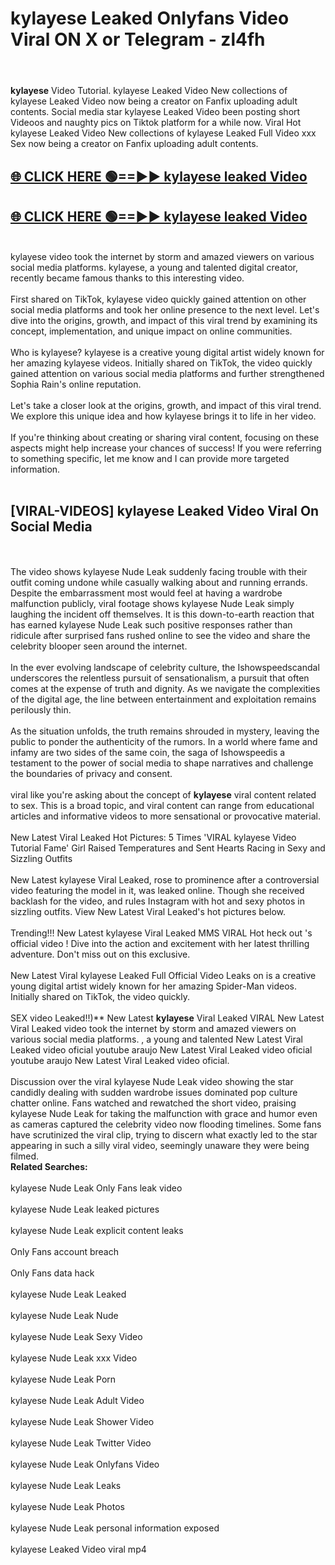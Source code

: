 <h1> kylayese Leaked Onlyfans Video Viral ON X or Telegram - zl4fh </h1>

# 
<br>
<strong>kylayese</strong> Video Tutorial. kylayese Leaked Video New collections of  kylayese Leaked Video now being a creator on Fanfix uploading adult contents. Social media star kylayese Leaked Video been posting short Videoos and naughty pics on Tiktok platform for a while now. Viral Hot kylayese Leaked Video New collections of kylayese Leaked Full Video xxx Sex now being a creator on Fanfix uploading adult contents.
<br>

## [🌐 CLICK HERE 🟢==►► kylayese leaked Video ](https://onlyclips.site?title=kylayese&ref=git)


## [🌐 CLICK HERE 🟢==►► kylayese leaked Video ](https://onlyclips.site?title=kylayese&ref=git)

<br>
kylayese video took the internet by storm and amazed viewers on various social media platforms. kylayese, a young and talented digital creator, recently became famous thanks to this interesting video.
<br><br>
First shared on TikTok, kylayese video quickly gained attention on other social media platforms and took her online presence to the next level. Let's dive into the origins, growth, and impact of this viral trend by examining its concept, implementation, and unique impact on online communities.
<br><br>
Who is kylayese? kylayese is a creative young digital artist widely known for her amazing kylayese videos. Initially shared on TikTok, the video quickly gained attention on various social media platforms and further strengthened Sophia Rain's online reputation.
<br><br>
Let's take a closer look at the origins, growth, and impact of this viral trend. We explore this unique idea and how kylayese brings it to life in her video.
<br><br>
If you're thinking about creating or sharing viral content, focusing on these aspects might help increase your chances of success! If you were referring to something specific, let me know and I can provide more targeted information.
<br><br>
<h2>[VIRAL-VIDEOS] kylayese Leaked Video Viral On Social Media</h2>
<br><br>
The video shows kylayese Nude Leak suddenly facing trouble with their outfit coming undone while casually walking about and running errands. Despite the embarrassment most would feel at having a wardrobe malfunction publicly, viral footage shows kylayese Nude Leak simply laughing the incident off themselves. It is this down-to-earth reaction that has earned kylayese Nude Leak such positive responses rather than ridicule after surprised fans rushed online to see the video and share the celebrity blooper seen around the internet.
<br><br>
In the ever evolving landscape of celebrity culture, the Ishowspeedscandal underscores the relentless pursuit of sensationalism, a pursuit that often comes at the expense of truth and dignity. As we navigate the complexities of the digital age, the line between entertainment and exploitation remains perilously thin.
<br><br>
As the situation unfolds, the truth remains shrouded in mystery, leaving the public to ponder the authenticity of the rumors. In a world where fame and infamy are two sides of the same coin, the saga of Ishowspeedis a testament to the power of social media to shape narratives and challenge the boundaries of privacy and consent.
<br><br>
viral like you're asking about the concept of <strong>kylayese</strong> viral content related to sex. This is a broad topic, and viral content can range from educational articles and informative videos to more sensational or provocative material.
<br><br>
New Latest Viral Leaked Hot Pictures: 5 Times 'VIRAL kylayese Video Tutorial Fame' Girl Raised Temperatures and Sent Hearts Racing in Sexy and Sizzling Outfits
<br><br>
New Latest kylayese Viral Leaked, rose to prominence after a controversial video featuring the model in it, was leaked online. Though she received backlash for the video, and rules Instagram with hot and sexy photos in sizzling outfits. View New Latest Viral Leaked's hot pictures below.
<br><br>
Trending!!! New Latest kylayese Viral Leaked MMS VIRAL Hot heck out 's official video ! Dive into the action and excitement with her latest thrilling adventure. Don't miss out on this exclusive.
<br><br>
New Latest Viral kylayese Leaked Full Official Video Leaks on  is a creative young digital artist widely known for her amazing Spider-Man videos. Initially shared on TikTok, the video quickly.
<br><br>
SEX video Leaked!!)** New Latest <strong>kylayese</strong> Viral Leaked VIRAL New Latest Viral Leaked video took the internet by storm and amazed viewers on various social media platforms. , a young and talented New Latest Viral Leaked video oficial youtube araujo New Latest Viral Leaked video oficial youtube araujo New Latest Viral Leaked video oficial.
<br><br>
Discussion over the viral kylayese Nude Leak video showing the star candidly dealing with sudden wardrobe issues dominated pop culture chatter online. Fans watched and rewatched the short video, praising kylayese Nude Leak for taking the malfunction with grace and humor even as cameras captured the celebrity video now flooding timelines. Some fans have scrutinized the viral clip, trying to discern what exactly led to the star appearing in such a silly viral video, seemingly unaware they were being filmed.
<br>
<strong>Related Searches:</strong>
<br><br>
kylayese Nude Leak Only Fans leak video
<br><br>
kylayese Nude Leak leaked pictures
<br><br>
kylayese Nude Leak explicit content leaks
<br><br>
Only Fans account breach
<br><br>
Only Fans data hack
<br><br>
kylayese Nude Leak Leaked
<br><br>
kylayese Nude Leak Nude
<br><br>
kylayese Nude Leak Sexy Video
<br><br>
kylayese Nude Leak xxx Video
<br><br>
kylayese Nude Leak Porn
<br><br>
kylayese Nude Leak Adult Video
<br><br>
kylayese Nude Leak Shower Video
<br><br>
kylayese Nude Leak Twitter Video
<br><br>
kylayese Nude Leak Onlyfans Video
<br><br>
kylayese Nude Leak Leaks
<br><br>
kylayese Nude Leak Photos
<br><br>
kylayese Nude Leak personal information exposed
<br><br>
kylayese Leaked Video viral mp4